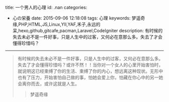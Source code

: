 title: 一个男人的心理
id: .nan
categories:
  - 心の栄養
date: 2015-09-06 12:18:08
tags: 心理
keywords: 梦遥奇缘,PHP,HTML,JS,Linux,YII,YAF,禾子,永远的呆,hexo,github,gitcafe,pacman,Laravel,CodeIgniter
description: 有时候的失去未必不是一件好事，只是人生中的过客，又何必在意那么多。失去了才会懂得珍惜吗？
---

>有时候的失去未必不是一件好事，只是人生中的过客，又何必在意那么多。失去了才会懂得珍惜吗？或许不然！！当你对一个女人的心里开始害怕时，就说明这已经束缚了你的生活、束缚了你的内心，想远离这种现状。无形中也有了压力，开始害怕自己做的事，怕她会爱上你，怕藏在你心中的另一她会离你而去，或许这就是人生。
 >>梦遥奇缘